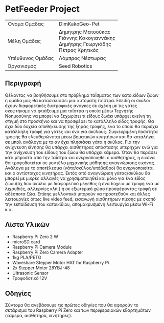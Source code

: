 # PetFeeder Project
<table>
  <tr>
    <td>Όνομα Ομάδας</td>
    <td>DimKakoGeo-Pet</td>
  </tr>
  <tr>
    <td>Μέλη Ομάδας</td>
    <td>Δημητρης Ματσούκας<br>Γιάννης Κακογιαννάκης<br>Δημήτρης Γεωργιάδης<br>Πέτρος Κρητικός</td>
  </tr>
  <tr>
    <td>Υπέυθυνος Ομάδας</td>
    <td>Λάμπρος Νέστωρας</td>
  </tr>
  <tr>
    <td>Οργανισμός</td>
    <td>Seed Robotics</td>
  </tr>
</table>

## Περιγραφή 

Θέλοντας να βοηθήσουμε στο πρόβλημα ταΐσματος των κατοικίδιων ζώων η ομάδα μας θα κατασκευάσει μια αυτόματη ταΐστρα. Επειδή οι σκύλοι έχουν διαφορετικές διατροφικές ανάγκες σε σχέση με τις γάτες σκεφτήκαμε να φτιάξουμε μια ταΐστρα η οποία μέσω Τεχνητής Νοημοσύνης να μπορεί να ξεχωρίσει τι είδους ζωάκι υπάρχει εκείνη τη στιγμή στο προσκήνιο και να προσφέρει το κατάλληλο είδος τροφής. 
Θα έχει δύο δοχεία αποθήκευσης της ξηράς τροφής, ένα το οποίο θα περιέχει κατάλληλη τροφή για γάτες και ένα για σκύλους. Συγκεκριμένη ποσότητα τροφής θα ελευθερώνεται μέσω βηματικών κινητήρων και θα καταλήγει σε μπολ ανάλογα με το αν έχει πλησιάσει γάτα η σκύλος. 
Για την ανίχνευση κίνησης θα υπάρχει αισθητήρας απόστασης υπερήχων ενώ για την ανίχνευση του είδους του ζώου θα υπάρχει κάμερα. Όταν θα περάσει κάτι μπροστά από την ταΐστρα και ενεργοποιηθεί ο αισθητήρας, η εικόνα θα τροφοδοτείται σε μοντέλο μηχανικής μάθησης αναγνώρισης εικόνας. Ανάλογα με το αποτέλεσμα (γάτα/σκύλος/υπόβαθρο) θα ενεργοποιείται και ο αντίστοιχος κινητήρας. 
Εκτός από αναγνώριση γάτας/σκύλου θα μπορεί με μικρές αλλαγές να χρησιμοποιηθεί και μόνο για ένα είδος ζώου(πχ δύο σκύλοι με διαφορετικό μέγεθος ή ένα δοχείο με τροφή ένα με λιχουδιές, αλλεργίες κλπ.) ή σε εξωτερικό χώρο προσφέροντας τροφή σε αδέσποτα ζώα. Επίσης μελλοντικά μπορούν να προστεθούν και άλλες λειτουργίες όπως live video feed, εισαγωγή αισθητήρων πίεσης με σκοπό την εκπαίδευση του κατοικίδιου, απομακρυσμένη λειτουργία μέσω Wi-Fi κ.α. 

## Λίστα Υλικών
- Raspberry Pi Zero 2 W
- microSD card
- Raspberry Pi Camera Module
- Raspberry Pi Zero Camera Adapter
- 1kg PLA/PETG
- Waveshare Stepper Motor HAT for Raspberry Pi
- 2x Stepper Motor 28YBJ-48
- Ultrasonic Sensor
- Τροφοδοτικό 12V

## Οδηγίες
Σύντομα θα ανεβάσουμε τις πρώτες οδηγίες που θα αφορούν το σετάρισμα του Raspberry Pi Zero και των περιφερειακών εξαρτημάτων (κάμερα, αισθητήρα, κινητήρες).
